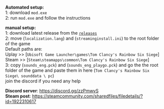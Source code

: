 
**Automated setup:**  
1:  download `mod.exe`  
2: run `mod.exe` and follow the instructions  

**manual setup:**  
1: download latest release from the [`releases`](https://github.com/homamgamer/r6s-Japanese/releases)  
2: move (`localization.lang`) and (`streaminginstall.ini`) to the root folder of the game   
Default paths are:  
Uplay >> [`Ubisoft Game Launcher\games\Tom Clancy's Rainbow Six Siege`]  
Steam >> [`Steam\steamapps\common\Tom Clancy's Rainbow Six Siege`]  
3: copy (`sounds_eng.pck`) and (`sounds_eng_playgo.pck`) and go the the root folder of the game and paste them in here (`Tom Clancy's Rainbow Six Siege\ sounddata \ pc`)  
join the discord if you need any help  

**Discord server**: https://discord.gg/zzPmwvS  
**Steam post**: https://steamcommunity.com/sharedfiles/filedetails/?id=1922310617  
